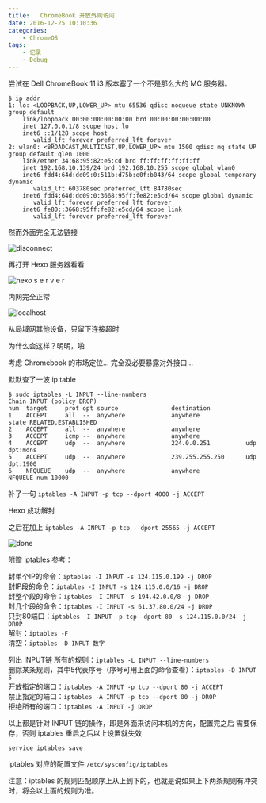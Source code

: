```yaml
---
title:   ChromeBook 开放外网访问
date: 2016-12-25 10:10:36
categories:
    - ChromeOS
tags:
    - 记录
    - Debug
---
```


尝试在 Dell ChromeBook 11 i3 版本塞了一个不是那么大的 MC 服务器。 

```shell
$ ip addr
1: lo: <LOOPBACK,UP,LOWER_UP> mtu 65536 qdisc noqueue state UNKNOWN group default 
    link/loopback 00:00:00:00:00:00 brd 00:00:00:00:00:00
    inet 127.0.0.1/8 scope host lo
    inet6 ::1/128 scope host 
       valid_lft forever preferred_lft forever
2: wlan0: <BROADCAST,MULTICAST,UP,LOWER_UP> mtu 1500 qdisc mq state UP group default qlen 1000
    link/ether 34:68:95:82:e5:cd brd ff:ff:ff:ff:ff:ff
    inet 192.168.10.139/24 brd 192.168.10.255 scope global wlan0
    inet6 fdd4:64d:dd09:0:511b:d75b:e0f:b043/64 scope global temporary dynamic 
       valid_lft 603780sec preferred_lft 84780sec
    inet6 fdd4:64d:dd09:0:3668:95ff:fe82:e5cd/64 scope global dynamic 
       valid_lft forever preferred_lft forever
    inet6 fe80::3668:95ff:fe82:e5cd/64 scope link 
       valid_lft forever preferred_lft forever
```

<!--more-->

然而外面完全无法链接

![disconnect](https://ws4.sinaimg.cn/large/690c6f7cgw1fb2tgu4ctaj211y0lcn32.jpg)

再打开 Hexo 服务器看看

![hexo s e r v e r](https://ws4.sinaimg.cn/large/690c6f7cgw1fb2tmamxbvj20mn0e8jum.jpg)

内网完全正常

![localhost](https://ws3.sinaimg.cn/large/690c6f7cgw1fb2tovcn28j211y0lcq5i.jpg)

从局域网其他设备，只留下连接超时

为什么会这样？明明，啪

考虑 Chromebook 的市场定位... 完全没必要暴露对外接口... 

默默查了一波 ip table

```shell
$ sudo iptables -L INPUT --line-numbers
Chain INPUT (policy DROP)
num  target     prot opt source               destination         
1    ACCEPT     all  --  anywhere             anywhere             state RELATED,ESTABLISHED
2    ACCEPT     all  --  anywhere             anywhere            
3    ACCEPT     icmp --  anywhere             anywhere            
4    ACCEPT     udp  --  anywhere             224.0.0.251          udp dpt:mdns
5    ACCEPT     udp  --  anywhere             239.255.255.250      udp dpt:1900
6    NFQUEUE    udp  --  anywhere             anywhere             NFQUEUE num 10000
```

补了一句 `iptables -A INPUT -p tcp --dport 4000 -j ACCEPT`

Hexo 成功解封

之后在加上 `iptables -A INPUT -p tcp --dport 25565 -j ACCEPT` 


![done](https://ws2.sinaimg.cn/large/690c6f7cgw1fb2tgt7mrcj211y0lc0yl.jpg)

附赠 iptables 参考：

封单个IP的命令：`iptables -I INPUT -s 124.115.0.199 -j DROP`    
封IP段的命令：`iptables -I INPUT -s 124.115.0.0/16 -j DROP`    
封整个段的命令：`iptables -I INPUT -s 194.42.0.0/8 -j DROP`    
封几个段的命令：`iptables -I INPUT -s 61.37.80.0/24 -j DROP`    
只封80端口：`iptables -I INPUT -p tcp –dport 80 -s 124.115.0.0/24 -j DROP`    
解封：`iptables -F`    
清空：`iptables -D INPUT 数字`    

列出 INPUT链 所有的规则：`iptables -L INPUT --line-numbers`    
删除某条规则，其中5代表序号（序号可用上面的命令查看）：`iptables -D INPUT 5`    
开放指定的端口：`iptables -A INPUT -p tcp --dport 80 -j ACCEPT`    
禁止指定的端口：`iptables -A INPUT -p tcp --dport 80 -j DROP`    
拒绝所有的端口：`iptables -A INPUT -j DROP`    

以上都是针对 INPUT 链的操作，即是外面来访问本机的方向，配置完之后 需要保存，否则 iptables 重启之后以上设置就失效    

```shell
service iptables save
```    

iptables 对应的配置文件  `/etc/sysconfig/iptables`

注意：iptables 的规则匹配顺序上从上到下的，也就是说如果上下两条规则有冲突时，将会以上面的规则为准。